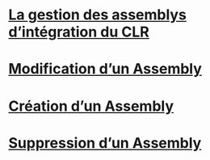 # [La gestion des assemblys d’intégration du CLR](managing-clr-integration-assemblies.md)
# [Modification d’un Assembly](altering-an-assembly.md)
# [Création d’un Assembly](creating-an-assembly.md)
# [Suppression d’un Assembly](dropping-an-assembly.md)
